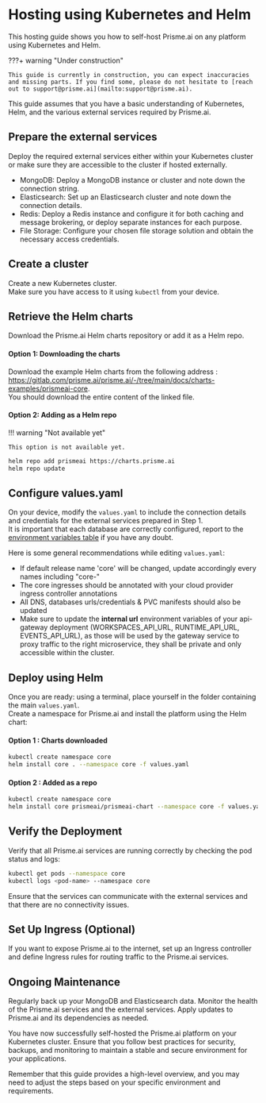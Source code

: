 # Hosting using Kubernetes and Helm

This hosting guide shows you how to self-host Prisme.ai on any platform using Kubernetes and Helm.  

???+ warning "Under construction"
    
    This guide is currently in construction, you can expect inaccuracies and missing parts. If you find some, please do not hesitate to [reach out to support@prisme.ai](mailto:support@prisme.ai). 

This guide assumes that you have a basic understanding of Kubernetes, Helm, and the various external services required by Prisme.ai.

## Prepare the external services

Deploy the required external services either within your Kubernetes cluster or make sure they are accessible to the cluster if hosted externally.

- MongoDB: Deploy a MongoDB instance or cluster and note down the connection string.
- Elasticsearch: Set up an Elasticsearch cluster and note down the connection details.
- Redis: Deploy a Redis instance and configure it for both caching and message brokering, or deploy separate instances for each purpose.
- File Storage: Configure your chosen file storage solution and obtain the necessary access credentials.

## Create a cluster

Create a new Kubernetes cluster.  
Make sure you have access to it using `kubectl` from your device.  


## Retrieve the Helm charts
Download the Prisme.ai Helm charts repository or add it as a Helm repo.

#### Option 1: Downloading the charts

Download the example Helm charts from the following address : https://gitlab.com/prisme.ai/prisme.ai/-/tree/main/docs/charts-examples/prismeai-core.   
You should download the entire content of the linked file.

#### Option 2: Adding as a Helm repo

!!! warning "Not available yet"

    This option is not available yet.

```sh
helm repo add prismeai https://charts.prisme.ai
helm repo update
```

## Configure values.yaml

On your device, modify the `values.yaml` to include the connection details and credentials for the external services prepared in Step 1.  
It is important that each database are correctly configured, report to the [environment variables table](../../configuration/environment-variables.md) if you have any doubt.      

Here is some general recommendations while editing `values.yaml`: 
- If default release name 'core' will be changed, update accordingly every names including "core-"  
- The core ingresses should be annotated with your cloud provider ingress controller annotations  
- All DNS, databases urls/credentials & PVC manifests should also be updated 
- Make sure to update the **internal url** environment variables of your api-gateway deployment (WORKSPACES_API_URL, RUNTIME_API_URL, EVENTS_API_URL), as those will be used by the gateway service to proxy traffic to the right microservice, they shall be private and only accessible within the cluster.

## Deploy using Helm
Once you are ready: using a terminal, place yourself in the folder containing the main `values.yaml`.  
Create a namespace for Prisme.ai and install the platform using the Helm chart:  

#### Option 1 : Charts downloaded
```sh
kubectl create namespace core
helm install core . --namespace core -f values.yaml 
```

#### Option 2 : Added as a repo
```sh
kubectl create namespace core
helm install core prismeai/prismeai-chart --namespace core -f values.yaml
```

## Verify the Deployment
Verify that all Prisme.ai services are running correctly by checking the pod status and logs:  

```sh
kubectl get pods --namespace core
kubectl logs <pod-name> --namespace core
```

Ensure that the services can communicate with the external services and that there are no connectivity issues.

## Set Up Ingress (Optional)
If you want to expose Prisme.ai to the internet, set up an Ingress controller and define Ingress rules for routing traffic to the Prisme.ai services.

## Ongoing Maintenance
Regularly back up your MongoDB and Elasticsearch data. Monitor the health of the Prisme.ai services and the external services. Apply updates to Prisme.ai and its dependencies as needed.

You have now successfully self-hosted the Prisme.ai platform on your Kubernetes cluster. Ensure that you follow best practices for security, backups, and monitoring to maintain a stable and secure environment for your applications.

Remember that this guide provides a high-level overview, and you may need to adjust the steps based on your specific environment and requirements.